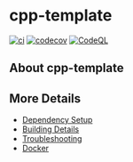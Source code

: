 # cpp-template

[![ci](https://github.com/valentin-seitz/cpp-template/actions/workflows/ci.yml/badge.svg)](https://github.com/valentin-seitz/cpp-template/actions/workflows/ci.yml)
[![codecov](https://codecov.io/gh/valentin-seitz/cpp-template/branch/main/graph/badge.svg)](https://codecov.io/gh/valentin-seitz/cpp-template)
[![CodeQL](https://github.com/valentin-seitz/cpp-template/actions/workflows/codeql-analysis.yml/badge.svg)](https://github.com/valentin-seitz/cpp-template/actions/workflows/codeql-analysis.yml)

## About cpp-template



## More Details

 * [Dependency Setup](README_dependencies.md)
 * [Building Details](README_building.md)
 * [Troubleshooting](README_troubleshooting.md)
 * [Docker](README_docker.md)
